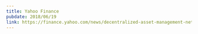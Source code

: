```yaml
---
title: Yahoo Finance
pubdate: 2018/06/19
link: https://finance.yahoo.com/news/decentralized-asset-management-network-rigoblock-115600563.html
---
```

